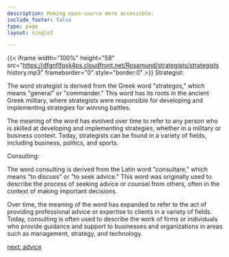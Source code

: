 ```yaml
---
description: Making open-source more accessible.
include_footer: false
type: page
layout: single2

---
```


{{< iframe width="100%" height="58" src="https://dfgnflfqxk4ps.cloudfront.net/Rosamund/strategists/strategists history.mp3" frameborder="0" style="border:0" >}}
Strategist:

The word strategist is derived from the Greek word "strategos," which means "general" or "commander." This word has its roots in the ancient Greek military, where strategists were responsible for developing and implementing strategies for winning battles.

The meaning of the word has evolved over time to refer to any person who is skilled at developing and implementing strategies, whether in a military or business context. Today, strategists can be found in a variety of fields, including business, politics, and sports.

Consulting:

The word consulting is derived from the Latin word "consultare," which means "to discuss" or "to seek advice." This word was originally used to describe the process of seeking advice or counsel from others, often in the context of making important decisions.

Over time, the meaning of the word has expanded to refer to the act of providing professional advice or expertise to clients in a variety of fields. Today, consulting is often used to describe the work of firms or individuals who provide guidance and support to businesses and organizations in areas such as management, strategy, and technology.


<a href="https://workdojos.com/strategists/advice">next: advice</a>


